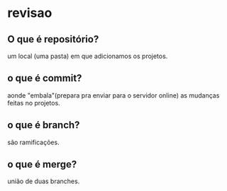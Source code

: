 
# revisao
## O que é repositório?
um local (uma pasta) em que adicionamos os projetos.
## o que é commit?
aonde "embala"(prepara pra enviar para o servidor online) as mudanças feitas no projetos. 
## o que é branch?
são ramificações.
## o que é merge?
união de duas branches.

